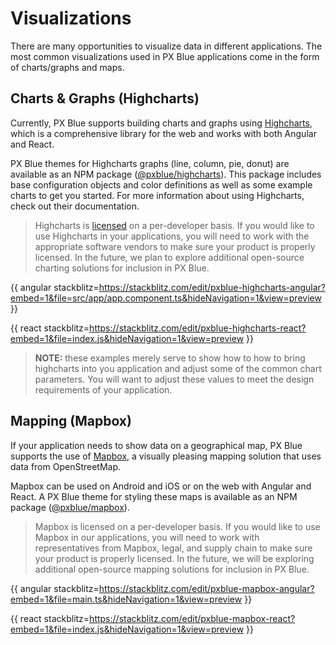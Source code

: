 # Visualizations

There are many opportunities to visualize data in different applications. The most common visualizations used in PX Blue applications come in the form of charts/graphs and maps.

## Charts & Graphs (Highcharts)
Currently, PX Blue supports building charts and graphs using [Highcharts](http://www.highcharts.com), which is a comprehensive library for the web and works with both Angular and React. 

PX Blue themes for Highcharts graphs (line, column, pie, donut) are available as an NPM package ([@pxblue/highcharts](https://www.npmjs.com/package/@pxblue/highcharts)). This package includes base configuration objects and color definitions as well as some example charts to get you started. For more information about using Highcharts, check out their documentation.

> Highcharts is [licensed](https://shop.highsoft.com/highcharts/) on a per-developer basis. If you would like to use Highcharts in your applications, you will need to work with the appropriate software vendors to make sure your product is properly licensed. In the future, we plan to explore additional open-source charting solutions for inclusion in PX Blue.

{{ angular stackblitz=https://stackblitz.com/edit/pxblue-highcharts-angular?embed=1&file=src/app/app.component.ts&hideNavigation=1&view=preview }}

{{ react stackblitz=https://stackblitz.com/edit/pxblue-highcharts-react?embed=1&file=index.js&hideNavigation=1&view=preview }}

>**NOTE:** these examples merely serve to show how to how to bring highcharts into you application and adjust some of the common chart parameters. You will want to adjust these values to meet the design requirements of your application.

## Mapping (Mapbox)
If your application needs to show data on a geographical map, PX Blue supports the use of [Mapbox](https://www.mapbox.com/), a visually pleasing mapping solution that uses data from OpenStreetMap.

Mapbox can be used on Android and iOS or on the web with Angular and React. A PX Blue theme for styling these maps is available as an NPM package ([@pxblue/mapbox](https://www.npmjs.com/package/@pxblue/mapbox)).

> Mapbox is licensed on a per-developer basis. If you would like to use Mapbox in our applications, you will need to work with representatives from Mapbox, legal, and supply chain to make sure your product is properly licensed. In the future, we will be exploring additional open-source mapping solutions for inclusion in PX Blue.

{{ angular stackblitz=https://stackblitz.com/edit/pxblue-mapbox-angular?embed=1&file=main.ts&hideNavigation=1&view=preview }}

{{ react stackblitz=https://stackblitz.com/edit/pxblue-mapbox-react?embed=1&file=index.js&hideNavigation=1&view=preview }}


